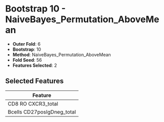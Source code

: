 # Bootstrap 10 - NaiveBayes_Permutation_AboveMean

- **Outer Fold**: 6
- **Bootstrap**: 10
- **Method**: NaiveBayes_Permutation_AboveMean
- **Fold Seed**: 56
- **Features Selected**: 2

## Selected Features

| Feature |
|---------|
| CD8 RO CXCR3_total |
| Bcells CD27posIgDneg_total |
